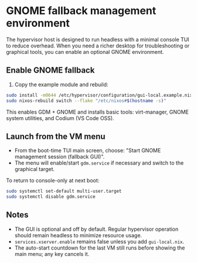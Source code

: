 # GNOME fallback management environment

The hypervisor host is designed to run headless with a minimal console TUI to reduce overhead. When you need a richer desktop for troubleshooting or graphical tools, you can enable an optional GNOME environment.

## Enable GNOME fallback
1. Copy the example module and rebuild:

```bash
sudo install -m0644 /etc/hypervisor/configuration/gui-local.example.nix /etc/hypervisor/configuration/gui-local.nix
sudo nixos-rebuild switch --flake "/etc/nixos#$(hostname -s)"
```

This enables GDM + GNOME and installs basic tools: virt-manager, GNOME system utilities, and Codium (VS Code OSS).

## Launch from the VM menu
- From the boot-time TUI main screen, choose: "Start GNOME management session (fallback GUI)".
- The menu will enable/start `gdm.service` if necessary and switch to the graphical target.

To return to console-only at next boot:

```bash
sudo systemctl set-default multi-user.target
sudo systemctl disable gdm.service
```

## Notes
- The GUI is optional and off by default. Regular hypervisor operation should remain headless to minimize resource usage.
- `services.xserver.enable` remains false unless you add `gui-local.nix`.
- The auto-start countdown for the last VM still runs before showing the main menu; any key cancels it.
